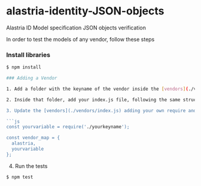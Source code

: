 # alastria-identity-JSON-objects
Alastria ID Model specification JSON objects verification

In order to test the models of any vendor, follow these steps

### Install libraries
```sh
$ npm install

### Adding a Vendor

1. Add a folder with the keyname of the vendor inside the [vendors](./vendors) folder.

2. Inside that folder, add your index.js file, following the same structure as it is on Alastria's one [index.js](./vendors/alastria/index.js).

3. Update the [vendors](./vendors/index.js) adding your own require and including it in the array.

```js
const yourvariable = require('./yourkeyname');

const vendor_map = {
  alastria,
  yourvariable
};
```

4. Run the tests
```sh
$ npm test
```
